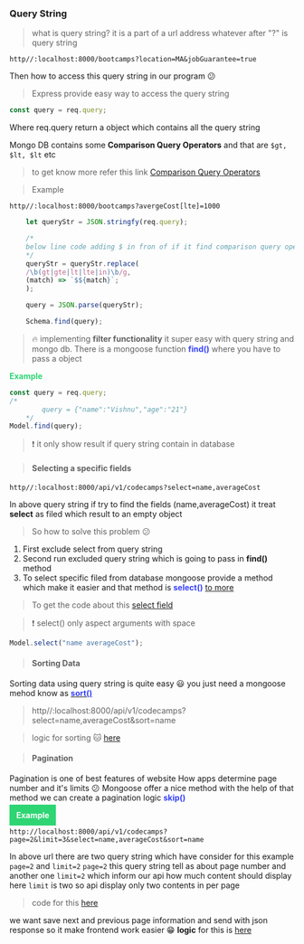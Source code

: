 ### Query String

> what is query string?
> it is a part of a url address whatever after "?" is query string

`http//:localhost:8000/bootcamps?location=MA&jobGuarantee=true`

Then how to access this query string in our program 😕

> Express provide easy way to access the query string

```javascript
const query = req.query;
```

Where req.query return a object which contains all the query string

Mongo DB contains some **Comparison Query Operators** and that are `$gt, $lt, $lt` etc

> to get know more refer this link [Comparison Query Operators](https://docs.mongodb.com/manual/reference/operator/query-comparison/)

> Example

`http//:localhost:8000/bootcamps?avergeCost[lte]=1000`

```javascript
    let queryStr = JSON.stringfy(req.query);

    /*
    below line code adding $ in fron of if it find comparison query operators
    */
    queryStr = queryStr.replace(
    /\b(gt|gte|lt|lte|in)\b/g,
    (match) => `$${match}`;
    );

    query = JSON.parse(queryStr);

    Schema.find(query);
```

> 🔥 implementing **filter functionality** it super easy with query string and mongo db.
> There is a mongoose function **<span style="color:#3742fa">find()</span>** where you have to pass a object

**<span style="color:#2ed573">Example</style>**

```javascript
const query = req.query;
/*
        query = {"name":"Vishnu","age":"21"}
    */
Model.find(query);
```

> ❗ it only show result if query string contain in database

> #### Selecting a specific fields

`http//:localhost:8000/api/v1/codecamps?select=name,averageCost`

In above query string if try to find the fields (name,averageCost) it treat **select** as filed which result to an empty object

> So how to solve this problem 😕

1. First exclude select from query string
2. Second run excluded query string which is going to pass in **find()** method
3. To select specific filed from database mongoose provide a method which make it easier and that method is **<span style="color:#3742fa">select()</span>** [to more](https://mongoosejs.com/docs/queries.html)

> To get the code about this [select field](https://github.com/vishnuk7/codecamps/commit/0c8d0b0e40ef1abcdbfe364b8bbd3bdfdebfbf8b)

> ❗ select() only aspect arguments with space

```javascript
Model.select("name averageCost");
```

> #### Sorting Data

Sorting data using query string is quite easy 😃 you just need a mongoose mehod know as [**<span style="color:#3742fa">sort()</span>**](https://mongoosejs.com/docs/queries.html)

> http//:localhost:8000/api/v1/codecamps?select=name,averageCost&sort=name

> logic for sorting 🐱 [here](https://github.com/vishnuk7/codecamps/commit/2b6b76cebfa44f03530042fcdc213c328f3025d8)

> #### Pagination

Pagination is one of best features of website
How apps determine page number and it's limits 😕
Mongoose offer a nice method with the help of that method we can create a pagination logic
**<span style="color:#3742fa">skip()</span>**

**<span style="background:#2ed573;color:#fff;padding:10px 12px">Example</span>**

`http://localhost:8000/api/v1/codecamps?page=2&limit=3&select=name,averageCost&sort=name`

In above url there are two query string which have consider for this example `page=2` and `limit=2`
`page=2` this query string tell as about page number and another one `limit=2` which inform our api how much content should display here `limit` is two so api display only two contents in per page

> code for this [here](https://github.com/vishnuk7/codecamps/commit/2b6b76cebfa44f03530042fcdc213c328f3025d8)

we want save next and previous page information and send with json response so it make frontend work easier 😁 **logic** for this is [here](https://github.com/vishnuk7/codecamps/commit/8d7f58e59033988ef466a2cf10776ed8ec21f7d5)
